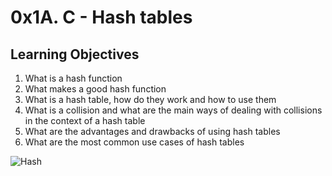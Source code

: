 # 0x1A. C - Hash tables

## Learning Objectives

1. What is a hash function
2. What makes a good hash function
3. What is a hash table, how do they work and how to use them
4. What is a collision and what are the main ways of dealing with collisions in the context of a hash table
4. What are the advantages and drawbacks of using hash tables
5. What are the most common use cases of hash tables

![Hash](https://upload.wikimedia.org/wikipedia/commons/thumb/7/7d/Hash_table_3_1_1_0_1_0_0_SP.svg/1280px-Hash_table_3_1_1_0_1_0_0_SP.svg.png)
